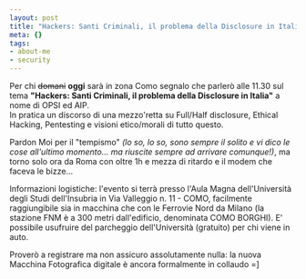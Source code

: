 ```yaml
--- 
layout: post
title: "Hackers: Santi Criminali, il problema della Disclosure in Italia"
meta: {}
tags: 
- about-me
- security
---
```

Per chi  <s>domani</s> **oggi** sarà in zona Como segnalo che parlerò alle 11.30 sul tema **"Hackers: Santi Criminali, il problema della Disclosure in Italia"** a nome di OPSI ed AIP.  
In pratica un discorso di una mezzo'retta su Full/Half disclosure, Ethical Hacking, Pentesting e visioni etico/morali di tutto questo.  
  
Pardon Moi per il "tempismo" *(lo so, lo so, sono sempre il solito e vi dico le cose all'ultimo momento... ma riuscite sempre ad arrivare comunque!)*, ma torno solo ora da Roma con oltre 1h e mezza di ritardo e il modem che faceva le bizze...  
  
Informazioni logistiche: l'evento si terrà presso l'Aula Magna dell'Università degli Studi dell'Insubria in Via Valleggio n. 11 - COMO, facilmente raggiungibile sia in macchina che con le Ferrovie Nord da Milano (la stazione FNM è a 300 metri dall'edificio, denominata COMO BORGHI). E' possibile usufruire del parcheggio dell'Università (gratuito) per chi viene in auto.  
  
Proverò a registrare ma non assicuro assolutamente nulla: la nuova Macchina Fotografica digitale è ancora formalmente in collaudo =] 
